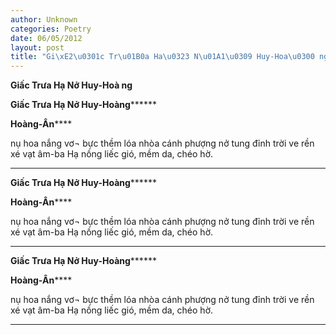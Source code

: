 ```yaml
---
author: Unknown
categories: Poetry
date: 06/05/2012
layout: post
title: "Gi\xE2\u0301c Tr\u01B0a Ha\u0323 N\u01A1\u0309 Huy-Hoa\u0300 ng"
---
```


**Giấc Trưa Hạ Nở Huy-Hoà ng**

**Giấc Trưa Hạ Nở Huy-Hoàng********

**********Hoàng-Ân**************

nụ hoa nắng vơ¬ bực thềm
lóa nhòa cánh phượng nở tung đỉnh trời
ve rền xé vạt âm-ba
Hạ nồng liếc gió, mềm da, chéo hờ.

********************************

**Giấc Trưa Hạ Nở Huy-Hoàng********

**********Hoàng-Ân**************

nụ hoa nắng vơ¬ bực thềm
lóa nhòa cánh phượng nở tung đỉnh trời
ve rền xé vạt âm-ba
Hạ nồng liếc gió, mềm da, chéo hờ.

********************************

**Giấc Trưa Hạ Nở Huy-Hoàng********

**********Hoàng-Ân**************

nụ hoa nắng vơ¬ bực thềm
lóa nhòa cánh phượng nở tung đỉnh trời
ve rền xé vạt âm-ba
Hạ nồng liếc gió, mềm da, chéo hờ.

********************************
